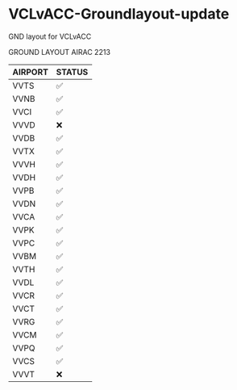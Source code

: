 # VCLvACC-Groundlayout-update
GND layout for VCLvACC

GROUND LAYOUT AIRAC 2213

| AIRPORT  | STATUS |
| ---------| ------ |
| VVTS  | ✅  |
| VVNB  | ✅  |
| VVCI  | ✅	|
| VVVD  | ❌	 |
| VVDB  | ✅ |
| VVTX  | ✅ |
| VVVH  | ✅ |
| VVDH  | ✅ |
| VVPB  | ✅|
| VVDN  | ✅ |
| VVCA  | ✅ |
| VVPK  | ✅ |
| VVPC  | ✅ |
| VVBM  | ✅ |
| VVTH  | ✅ |
| VVDL  | ✅ |
| VVCR  | ✅ |
| VVCT  | ✅ |
| VVRG  | ✅ |
| VVCM  | ✅ |
| VVPQ  | ✅ |
| VVCS  | ✅ |
| VVVT  | ❌ |

